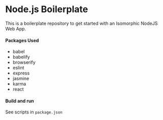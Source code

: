 # Node.js Boilerplate

This is a boilerplate repository to get started with an Isomorphic NodeJS Web App.

#### Packages Used
* babel
* babelify
* browserify
* eslint
* express
* jasmine
* karma
* react

#### Build and run
See scripts in `package.json`
